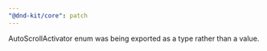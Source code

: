 ```yaml
---
"@dnd-kit/core": patch
---
```


AutoScrollActivator enum was being exported as a type rather than a value.
